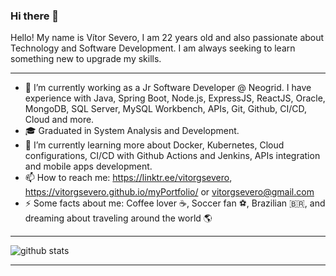 ### Hi there 👋

Hello! My name is Vítor Severo, I am 22 years old and also passionate about Technology and Software Development. I am always seeking to learn something new to upgrade my skills.

---------------------------------------------------------------------------------------------------------------------------------------------------------------------------------

- 🔭  I’m currently working as a Jr Software Developer @ Neogrid. I have experience with Java, Spring Boot, Node.js, ExpressJS, ReactJS, Oracle, MongoDB, SQL Server, MySQL Workbench, APIs, Git, Github, CI/CD, Cloud and more. 
- 🎓 Graduated in System Analysis and Development.
- 🌱 I’m currently learning more about Docker, Kubernetes, Cloud configurations, CI/CD with Github Actions and Jenkins, APIs integration and mobile apps development.
- 📫 How to reach me: https://linktr.ee/vitorgsevero, https://vitorgsevero.github.io/myPortfolio/ or vitorgsevero@gmail.com
- ⚡ Some facts about me: Coffee lover ☕, Soccer fan ⚽, Brazilian 🇧🇷, and dreaming about traveling around the world 🌎 

---------------------------------------------------------------------------------------------------------------------------------------------------------------------------------

![github stats](https://github-readme-stats.vercel.app/api?username=vitorgsevero&show_icons=true)

---------------------------------------------------------------------------------------------------------------------------------------------------------------------------------

